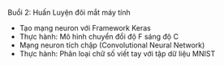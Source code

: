 Buổi 2: Huấn Luyện đôi mắt máy tính 
- Tạo mạng neuron với Framework Keras
- Thực hành: Mô hình chuyển đổi độ F sáng độ C
- Mạng neuron tích chập (Convolutional Neural Network)
- Thực hành: Phân loại chữ số viết tay với tập dữ liệu MNIST